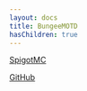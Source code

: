 ```yaml
---
layout: docs
title: BungeeMOTD
hasChildren: true
---
```


[SpigotMC](https://www.spigotmc.org/resources/bungeemotd.94578)

[GitHub](https://github.com/c1200/bungeemotd)